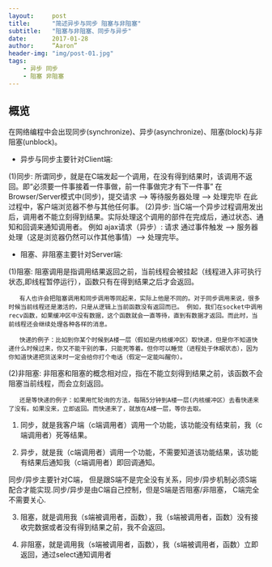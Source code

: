 ```yaml
---
layout:     post
title:      "简述异步与同步 阻塞与非阻塞"
subtitle:   "阻塞与非阻塞、同步与异步"
date:       2017-01-28
author:     “Aaron”
header-img: "img/post-01.jpg"
tags:
    - 异步 同步
    - 阻塞 非阻塞
---
```


## 概览

在网络编程中会出现同步(synchronize)、异步(asynchronize)、阻塞(block)与非阻塞(unblock)。

* 异步与同步主要针对Client端:

(1)同步:
       所谓同步，就是在C端发起一个调用，在没有得到结果时，该调用不返回。即“必须要一件事接着一件事做，前一件事做完才有下一件事”
       在Browser/Server模式中(同步)，提交请求 --> 等待服务器处理 --> 处理完毕  在此过程中，客户端浏览器不参与其他任何事。
(2)异步:
       当C端一个异步过程调用发出后，调用者不能立刻得到结果。实际处理这个调用的部件在完成后，通过状态、通知和回调来通知调用者。
       例如 ajax请求（异步）: 请求 通过事件触发 -—> 服务器处理（这是浏览器仍然可以作其他事情）--> 处理完毕。

* 阻塞、非阻塞主要针对Server端:

(1)阻塞:
       阻塞调用是指调用结果返回之前，当前线程会被挂起（线程进入非可执行状态,即线程暂停运行），函数只有在得到结果之后才会返回。

       有人也许会把阻塞调用和同步调用等同起来，实际上他是不同的。对于同步调用来说，很多时候当前线程还是激活的，只是从逻辑上当前函数没有返回而已。 例如，我们在socket中调用recv函数，如果缓冲区中没有数据，这个函数就会一直等待，直到有数据才返回。而此时，当前线程还会继续处理各种各样的消息。

       快递的例子：比如到你某个时候到A楼一层（假如是内核缓冲区）取快递，但是你不知道快递什么时候过来，你又不能干别的事，只能死等着。但你可以睡觉（进程处于休眠状态），因为你知道快递把货送来时一定会给你打个电话（假定一定能叫醒你）。

(2)非阻塞:
       非阻塞和阻塞的概念相对应，指在不能立刻得到结果之前，该函数不会阻塞当前线程，而会立刻返回。

       还是等快递的例子：如果用忙轮询的方法，每隔5分钟到A楼一层(内核缓冲区）去看快递来了没有。如果没来，立即返回。而快递来了，就放在A楼一层，等你去取。

1. 同步，就是我客户端（c端调用者）调用一个功能，该功能没有结束前，我（c端调用者）死等结果。

2. 异步，就是我（c端调用者）调用一个功能，不需要知道该功能结果，该功能有结果后通知我（c端调用者）即回调通知。

同步/异步主要针对C端， 但是跟S端不是完全没有关系，同步/异步机制必须S端配合才能实现.同步/异步是由C端自己控制，但是S端是否阻塞/非阻塞， C端完全不需要关心.

3. 阻塞，就是调用我（s端被调用者，函数），我（s端被调用者，函数）没有接收完数据或者没有得到结果之前，我不会返回。

4. 非阻塞，就是调用我（s端被调用者，函数），我（s端被调用者，函数）立即返回，通过select通知调用者
